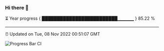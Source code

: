 ### Hi there 👋

⏳ Year progress { █████████████████████████▁▁▁▁▁ } 85.22 %

---

⏰ Updated on Tue, 08 Nov 2022 00:51:07 GMT

![Progress Bar CI](https://github.com/Shyam-Makwana/GitHub-Actions-Demo/workflows/Progress%20Bar%20CI/badge.svg)
